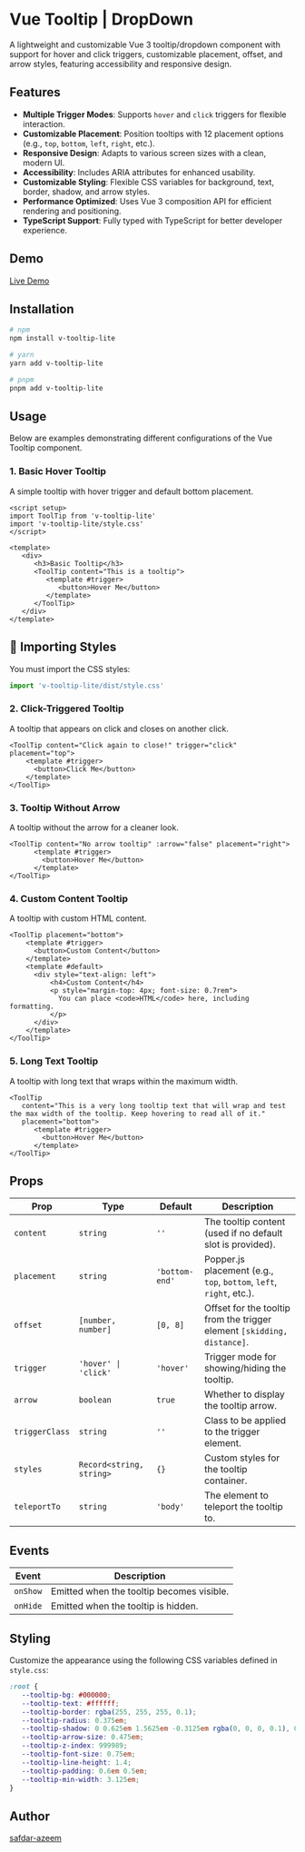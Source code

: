 # Vue Tooltip | DropDown

A lightweight and customizable Vue 3 tooltip/dropdown component with support for hover and click triggers, customizable placement, offset, and arrow styles, featuring accessibility and responsive design.

## Features

-  **Multiple Trigger Modes**: Supports `hover` and `click` triggers for flexible interaction.
-  **Customizable Placement**: Position tooltips with 12 placement options (e.g., `top`, `bottom`, `left`, `right`, etc.).
-  **Responsive Design**: Adapts to various screen sizes with a clean, modern UI.
-  **Accessibility**: Includes ARIA attributes for enhanced usability.
-  **Customizable Styling**: Flexible CSS variables for background, text, border, shadow, and arrow styles.
-  **Performance Optimized**: Uses Vue 3 composition API for efficient rendering and positioning.
-  **TypeScript Support**: Fully typed with TypeScript for better developer experience.

## Demo

[Live Demo](https://v-tooltip-lite.vercel.app/)

## Installation

```bash
# npm
npm install v-tooltip-lite

# yarn
yarn add v-tooltip-lite

# pnpm
pnpm add v-tooltip-lite
```

## Usage

Below are examples demonstrating different configurations of the Vue Tooltip component.

### 1. Basic Hover Tooltip

A simple tooltip with hover trigger and default bottom placement.

```vue
<script setup>
import ToolTip from 'v-tooltip-lite'
import 'v-tooltip-lite/style.css'
</script>

<template>
   <div>
      <h3>Basic Tooltip</h3>
      <ToolTip content="This is a tooltip">
         <template #trigger>
            <button>Hover Me</button>
         </template>
      </ToolTip>
   </div>
</template>
```

## 📁 Importing Styles

You must import the CSS styles:

```ts
import 'v-tooltip-lite/dist/style.css'
```

### 2. Click-Triggered Tooltip

A tooltip that appears on click and closes on another click.

```vue
<ToolTip content="Click again to close!" trigger="click" placement="top">
    <template #trigger>
      <button>Click Me</button>
    </template>
</ToolTip>
```

### 3. Tooltip Without Arrow

A tooltip without the arrow for a cleaner look.

```vue
<ToolTip content="No arrow tooltip" :arrow="false" placement="right">
      <template #trigger>
        <button>Hover Me</button>
      </template>
</ToolTip>
```

### 4. Custom Content Tooltip

A tooltip with custom HTML content.

```vue
<ToolTip placement="bottom">
    <template #trigger>
      <button>Custom Content</button>
    </template>
    <template #default>
      <div style="text-align: left">
          <h4>Custom Content</h4>
          <p style="margin-top: 4px; font-size: 0.7rem">
            You can place <code>HTML</code> here, including formatting.
          </p>
      </div>
    </template>
</ToolTip>
```

### 5. Long Text Tooltip

A tooltip with long text that wraps within the maximum width.

```vue
<ToolTip
   content="This is a very long tooltip text that will wrap and test the max width of the tooltip. Keep hovering to read all of it."
   placement="bottom">
      <template #trigger>
        <button>Hover Me</button>
      </template>
</ToolTip>
```

## Props

| Prop           | Type                     | Default        | Description                                                             |
| -------------- | ------------------------ | -------------- | ----------------------------------------------------------------------- |
| `content`      | `string`                 | `''`           | The tooltip content (used if no default slot is provided).              |
| `placement`    | `string`                 | `'bottom-end'` | Popper.js placement (e.g., `top`, `bottom`, `left`, `right`, etc.).     |
| `offset`       | `[number, number]`       | `[0, 8]`       | Offset for the tooltip from the trigger element `[skidding, distance]`. |
| `trigger`      | `'hover' \| 'click'`     | `'hover'`      | Trigger mode for showing/hiding the tooltip.                            |
| `arrow`        | `boolean`                | `true`         | Whether to display the tooltip arrow.                                   |
| `triggerClass` | `string`                 | `''`           | Class to be applied to the trigger element.                             |
| `styles`       | `Record<string, string>` | `{}`           | Custom styles for the tooltip container.                                |
| `teleportTo`   | `string`                 | `'body'`       | The element to teleport the tooltip to.                                 |

## Events

| Event    | Description                               |
| -------- | ----------------------------------------- |
| `onShow` | Emitted when the tooltip becomes visible. |
| `onHide` | Emitted when the tooltip is hidden.       |

## Styling

Customize the appearance using the following CSS variables defined in `style.css`:

```css
:root {
   --tooltip-bg: #000000;
   --tooltip-text: #ffffff;
   --tooltip-border: rgba(255, 255, 255, 0.1);
   --tooltip-radius: 0.375em;
   --tooltip-shadow: 0 0.625em 1.5625em -0.3125em rgba(0, 0, 0, 0.1), 0 0.25em 0.375em -0.125em rgba(0, 0, 0, 0.05);
   --tooltip-arrow-size: 0.475em;
   --tooltip-z-index: 999989;
   --tooltip-font-size: 0.75em;
   --tooltip-line-height: 1.4;
   --tooltip-padding: 0.6em 0.5em;
   --tooltip-min-width: 3.125em;
}
```

## Author

[safdar-azeem](https://github.com/safdar-azeem)
